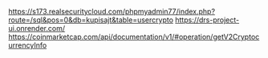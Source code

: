 https://s173.realsecuritycloud.com/phpmyadmin77/index.php?route=/sql&pos=0&db=kupisajt&table=usercrypto
https://drs-project-ui.onrender.com/
https://coinmarketcap.com/api/documentation/v1/#operation/getV2CryptocurrencyInfo
